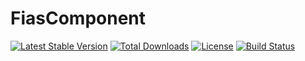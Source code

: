 FiasComponent
=============

[![Latest Stable Version](https://poser.pugx.org/liquetsoft/fias-component/v/stable.png)](https://packagist.org/packages/liquetsoft/fias-component)
[![Total Downloads](https://poser.pugx.org/liquetsoft/fias-component/downloads.png)](https://packagist.org/packages/liquetsoft/fias-component)
[![License](https://poser.pugx.org/liquetsoft/fias-component/license.svg)](https://packagist.org/packages/liquetsoft/fias-component)
[![Build Status](https://travis-ci.org/liquetsoft/fias-component.svg?branch=master)](https://travis-ci.org/liquetsoft/fias-component)
